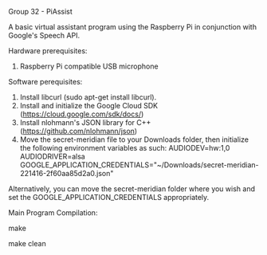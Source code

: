 Group 32 - PiAssist

A basic virtual assistant program using the Raspberry Pi in conjunction with Google's Speech API.

Hardware prerequisites:
1. Raspberry Pi compatible USB microphone

Software perequisites:
1. Install libcurl (sudo apt-get install libcurl).
2. Install and initialize the Google Cloud SDK (https://cloud.google.com/sdk/docs/)
3. Install nlohmann's JSON library for C++ (https://github.com/nlohmann/json)
4. Move the secret-meridian file to your Downloads folder, then initialize the following environment variables as such:
	AUDIODEV=hw:1,0
	AUDIODRIVER=alsa
	GOOGLE_APPLICATION_CREDENTIALS="~/Downloads/secret-meridian-221416-2f60aa85d2a0.json"
	
Alternatively, you can move the secret-meridian folder where you wish and set the GOOGLE_APPLICATION_CREDENTIALS appropriately.

Main Program Compilation:

make

make clean
